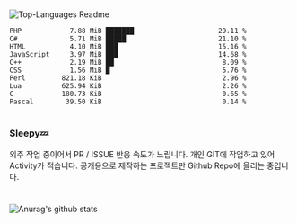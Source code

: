 #

![Top-Languages Readme](https://github.com/MogsFriend/MogsFriend/workflows/Top-Languages%20Readme/badge.svg)

<!--START_SECTION:top_language-->
```text
PHP            7.88 MiB ███████                     29.11 %
C#             5.71 MiB █████                       21.10 %
HTML           4.10 MiB ███                         15.16 %
JavaScript     3.97 MiB ███                         14.68 %
C++            2.19 MiB ██                           8.09 %
CSS            1.56 MiB █                            5.76 %
Perl         821.18 KiB                              2.96 %
Lua          625.94 KiB                              2.26 %
C            180.73 KiB                              0.65 %
Pascal        39.50 KiB                              0.14 %
```
<!--END_SECTION:top_language-->

#
### Sleepy💤
외주 작업 중이어서 PR / ISSUE 반응 속도가 느립니다.
개인 GIT에 작업하고 있어 Activity가 적습니다. 공개용으로 제작하는 프로젝트만 Github Repo에 올리는 중입니다.
#

![Anurag's github stats](https://github-readme-stats.vercel.app/api?username=MogsFriend&hide=prs,issues,contribs&count_private=true)
<!--
**MogsFriend/MogsFriend** is a ✨ _special_ ✨ repository because its `README.md` (this file) appears on your GitHub profile.

Here are some ideas to get you started:

- 🔭 I’m currently working on ...
- 🌱 I’m currently learning ...
- 👯 I’m looking to collaborate on ...
- 🤔 I’m looking for help with ...
- 💬 Ask me about ...
- 📫 How to reach me: ...
- 😄 Pronouns: ...
- ⚡ Fun fact: ...
-->
